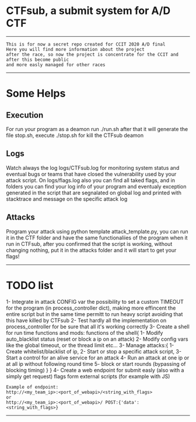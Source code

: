 
# CTFsub, a submit system for A/D CTF

---

```
This is for now a secret repo created for CCIT 2020 A/D final
Here you will find more information about the project 
after the race, so now the project is concentrate for the CCIT and after this become public
and more easly managed for other races
```

---

# Some Helps
## Execution
For run your program as a deamon run ./run.sh after that it will generate the file stop.sh, execute ./stop.sh for kill the CTFsub deamon

## Logs
Watch always the log logs/CTFsub.log for monitoring system status and eventual bugs or teams that have closed the vulnerability used by your attack script.
On logs/flags.log also you can find all taked flags, and in folders you can find your log info of your program and eventualy exception generated in the script that are segnalated on global log and printed with stacktrace and message on the specific attack log

## Attacks
Program your attack using python template attack_template.py, you can run it in the CTF folder and have the same functionaliies of the program when it run in CTFsub, after you confirmed that the script is working, without changing nothing, put it in the attacks folder and it will start to get your flags!

---

# TODO list

1- Integrate in attack CONFIG var the possibility to set a custom TIMEOUT for the program (in process_controller dict), making more effincent the entire script but in the same time permitt to run heavy script avoiding that this have killed by CTFsub
2- Test hardly all the implementation on process_controller for be sure that all it's working correctly
3- Create a shell for run time functions and mods:
  functions of the shell{
    1- Modify auto_blacklist status (reset or block a ip on an attack)
    2- Modify config vars like the global timeout, or the thread limit etc...
    3- Manage attacks:{
        1- Create whitelist/blacklist of ip,
        2- Start or stop a specific attack script,
        3- Start a control for an alive service for an attack
        4- Run an attack at one ip or at all ip without following round time
        5- block or start rounds (bypassing of blocking timing)
      }
  }
4- Create a web endpoint for submit easly (also with a simply get request) flags form external scripts (for example with JS)
```
Example of endpoint:
http://<my_team_ip>:<port_of_webapi>/<string_with_flags>
or
http://<my_team_ip>:<port_of_webapi>/ POST:{'data':<string_with_flags>}
```

---

